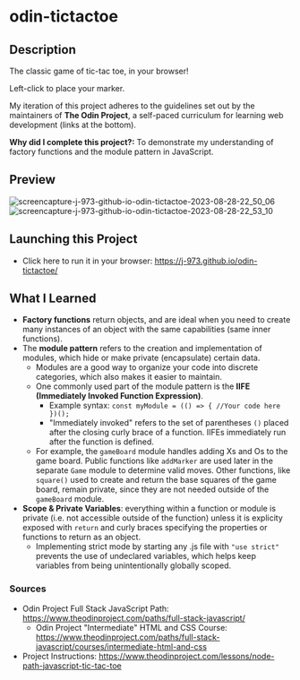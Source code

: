 # odin-tictactoe
## Description
The classic game of tic-tac toe, in your browser!

Left-click to place your marker.

My iteration of this project adheres to the guidelines set out by the maintainers of **The Odin Project**, a self-paced curriculum for learning web development (links at the bottom).

**Why did I complete this project?:** To demonstrate my understanding of factory functions and the module pattern in JavaScript.
## Preview
![screencapture-j-973-github-io-odin-tictactoe-2023-08-28-22_50_06](https://github.com/j-973/odin-tictactoe/assets/47262509/01f7a515-8617-4196-a9eb-99ea6e9b8c01)
![screencapture-j-973-github-io-odin-tictactoe-2023-08-28-22_53_10](https://github.com/j-973/odin-tictactoe/assets/47262509/4fd1d957-9d8e-4145-bc8d-7af8f21afd92)
## Launching this Project
- Click here to run it in your browser: https://j-973.github.io/odin-tictactoe/
## What I Learned
- **Factory functions** return objects, and are ideal when you need to create many instances of an object with the same capabilities (same inner functions). 
- The **module pattern** refers to the creation and implementation of modules, which hide or make private (encapsulate) certain data.
    - Modules are a good way to organize your code into discrete categories, which also makes it easier to maintain.
    - One commonly used part of the module pattern is the **IIFE (Immediately Invoked Function Expression)**. 
        - Example syntax: `const myModule = (() => {
                                            //Your code here
                                        })();`
        - "Immediately invoked" refers to the set of parentheses `()` placed after the closing curly brace of a function. IIFEs immediately run after the function is defined.
    - For example, the `gameBoard` module handles adding Xs and Os to the game board. Public functions like `addMarker` are used later in the separate `Game` module to determine valid moves. Other functions, like `square()` used to create and return the base squares of the game board, remain private, since they are not needed outside of the `gameBoard` module.   
- **Scope & Private Variables**: everything within a function or module is private (i.e. not accessible outside of the function) unless it is explicity exposed with `return` and curly braces specifying the properties or functions to return as an object.
    - Implementing strict mode by starting any .js file with `"use strict"` prevents the use of undeclared variables, which helps keep variables from being unintentionally globally scoped.
### Sources
- Odin Project Full Stack JavaScript Path: https://www.theodinproject.com/paths/full-stack-javascript/
  - Odin Project "Intermediate" HTML and CSS Course: https://www.theodinproject.com/paths/full-stack-javascript/courses/intermediate-html-and-css
- Project Instructions: https://www.theodinproject.com/lessons/node-path-javascript-tic-tac-toe
